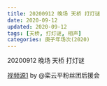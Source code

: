 ```yaml
---
title: 20200912 晚场 天桥 打灯谜
date: 2020-09-12
updated: 2020-09-12
tags: [天桥, 打灯谜, 相声]
categories: 庚子年场次(2020) 
---
```

20200912 晚场 天桥 打灯谜



[视频源1](https://weibo.com/6574451359/JkkPNibpm) by @栾云平粉丝团后援会

